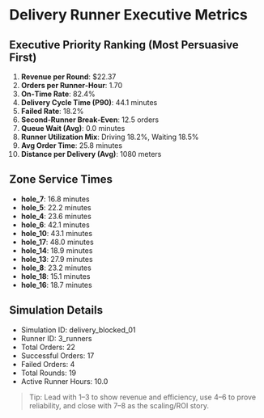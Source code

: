 # Delivery Runner Executive Metrics

## Executive Priority Ranking (Most Persuasive First)
1. **Revenue per Round**: $22.37
2. **Orders per Runner‑Hour**: 1.70
3. **On‑Time Rate**: 82.4%
4. **Delivery Cycle Time (P90)**: 44.1 minutes
5. **Failed Rate**: 18.2%
6. **Second‑Runner Break‑Even**: 12.5 orders
7. **Queue Wait (Avg)**: 0.0 minutes
8. **Runner Utilization Mix**: Driving 18.2%, Waiting 18.5%
9. **Avg Order Time**: 25.8 minutes
10. **Distance per Delivery (Avg)**: 1080 meters

## Zone Service Times
- **hole_7**: 16.8 minutes
- **hole_5**: 22.2 minutes
- **hole_4**: 23.6 minutes
- **hole_6**: 42.1 minutes
- **hole_10**: 43.1 minutes
- **hole_17**: 48.0 minutes
- **hole_14**: 18.9 minutes
- **hole_13**: 27.9 minutes
- **hole_8**: 23.2 minutes
- **hole_18**: 15.1 minutes
- **hole_16**: 18.7 minutes


## Simulation Details
- Simulation ID: delivery_blocked_01
- Runner ID: 3_runners
- Total Orders: 22
- Successful Orders: 17
- Failed Orders: 4
- Total Rounds: 19
- Active Runner Hours: 10.0

> Tip: Lead with 1–3 to show revenue and efficiency, use 4–6 to prove reliability, and close with 7–8 as the scaling/ROI story.
